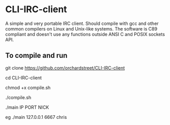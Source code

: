 # CLI-IRC-client

A simple and very portable IRC client.  Should compile with gcc and other common compilers on Linux and Unix-like systems. The software is C89 compliant and doesn't use any functions outside ANSI C and POSIX sockets API.

## To compile and run
git clone https://github.com/orchardstreet/CLI-IRC-client

cd CLI-IRC-client

chmod +x compile.sh

./compile.sh

./main IP PORT NICK

eg ./main 127.0.0.1 6667 chris
